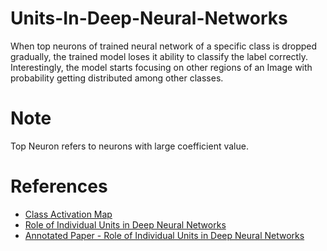 # Units-In-Deep-Neural-Networks
When top neurons of trained neural network of a specific class is dropped gradually, the trained model loses it ability to classify the label correctly.
Interestingly, the model starts focusing on other regions of an Image with probability getting distributed among other classes.

# Note
Top Neuron refers to neurons with large coefficient value.

# References
* [Class Activation Map](http://cnnlocalization.csail.mit.edu/Zhou_Learning_Deep_Features_CVPR_2016_paper.pdf)
* [Role of Individual Units in Deep Neural Networks](https://arxiv.org/abs/2009.05041)
* [Annotated Paper - Role of Individual Units in Deep Neural Networks](https://github.com/Mayurji/Deep-Learning-Papers/tree/master/Investigate%20DNN)
